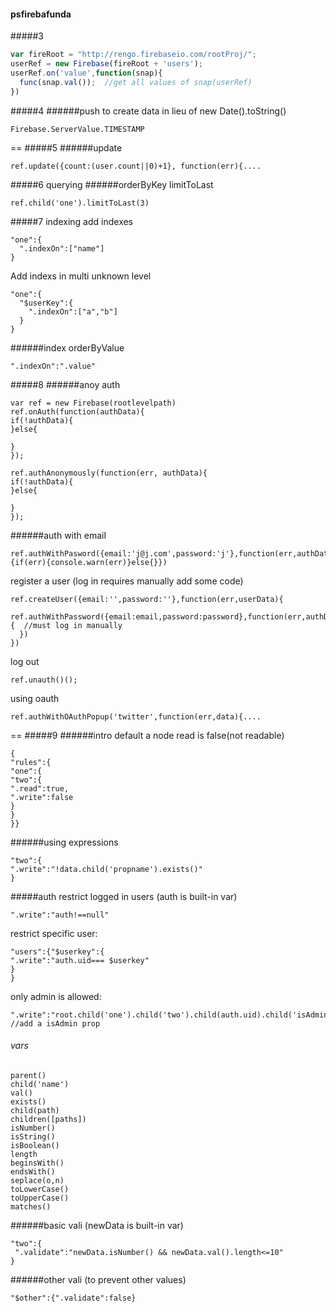 #### psfirebafunda
#####3
```js
var fireRoot = "http://rengo.firebaseio.com/rootProj/";
userRef = new Firebase(fireRoot + 'users');
userRef.on('value',function(snap){
  func(snap.val());  //get all values of snap(userRef)
})
```

#####4
######push to create data
in lieu of  new Date().toString()
```
Firebase.ServerValue.TIMESTAMP
```
==
#####5
######update
```
ref.update({count:(user.count||0)+1}, function(err){....
```
#####6 querying
######orderByKey limitToLast
```
ref.child('one').limitToLast(3)
```
#####7 indexing
add indexes
```
"one":{
  ".indexOn":["name"]
}
```
Add indexs in multi unknown level
```
"one":{
  "$userKey":{
    ".indexOn":["a","b"]
  }
}
```
######index orderByValue
```
".indexOn":".value"
```

#####8
######anoy auth
```
var ref = new Firebase(rootlevelpath)
ref.onAuth(function(authData){
if(!authData){
}else{

}
});

ref.authAnonymously(function(err, authData){
if(!authData){
}else{

}
});
```
######auth with email
```
ref.authWithPasword({email:'j@j.com',password:'j'},function(err,authData){if(err){console.warn(err)}else{}})
```
register a user (log in requires manually add some code)
```
ref.createUser({email:'',password:''},function(err,userData){
  ref.authWithPassword({email:email,password:password},function(err,authData){  //must log in manually
  }) 
})
```
log out
```
ref.unauth()();
```
using oauth
```
ref.authWithOAuthPopup('twitter',function(err,data){....
```
==
#####9
######intro
default a node read is false(not readable)
```
{
"rules":{
"one":{
"two":{
".read":true,
".write":false
}
}
}}
```
######using expressions
```
"two":{
".write":"!data.child('propname').exists()"
}
```
#####auth
restrict logged in users (auth is built-in var)
```
".write":"auth!==null"
```
restrict specific user:
```
"users":{"$userkey":{
".write":"auth.uid=== $userkey"
}
}
```

only admin is allowed:
```
".write":"root.child('one').child('two').child(auth.uid).child('isAdmin').val()==true"  //add a isAdmin prop
```
###### vars
```
parent()
child('name')
val()
exists()
child(path)
children([paths])
isNumber()
isString()
isBoolean()
length
beginsWith()
endsWith()
seplace(o,n)
toLowerCase()
toUpperCase()
matches()
```
######basic vali (newData is built-in var)
```
"two":{
 ".validate":"newData.isNumber() && newData.val().length<=10"
}
```
######other vali (to prevent other values)
```
"$other":{".validate":false}
```

 
